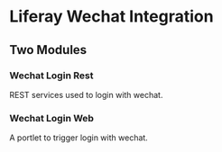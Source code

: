 # Liferay Wechat Integration

## Two Modules
 
### Wechat Login Rest
REST services used to login with wechat. 

### Wechat Login Web
A portlet to trigger login with wechat.

